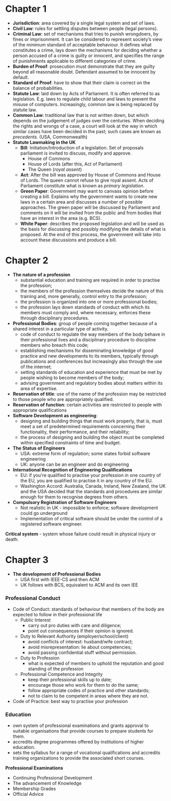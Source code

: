 # Chapter 1

 - __Jurisdiction__: area covered by a single legal system and set of laws.
 - __Civil Law__: rules for settling disputes between people (legal persons).
 - __Criminal Law__: set of mechanisms that tries to punish wrongdoers, by fines or imprisonment. It can be considered to represent society’s view of the minimum standard of acceptable behaviour. It defines what constitutes a crime, lays down the mechanisms for deciding whether a person accused of a crime is guilty or innocent, and specifies the range of punishments applicable to different categories of crime.
 - __Burden of Proof__: prosecution must demonstrate that they are guilty beyond all reasonable doubt. Defendant assumed to be innocent by default.
 - __Standard of Proof__: have to show that their claim is correct on the balance of probabilities.
 - __Statute Law__: laid down by Acts of Parliament. It is often referred to as legislation. E.g. laws to regulate child labour and laws to prevent the misuse of computers. Increasingly, common law is being replaced by statute law.
 - __Common Law__: traditional law that is not written down, but which depends on the judgement of judges over the centuries. When deciding the rights and wrongs of a case, a court will look at the way in which similar cases have been decided in the past; such cases are known as _precedents_. (USA, Commonwealth)
 - __Statute Lawmaking in the UK__
     + __Bill__: Initiation/Introduction of a legislation. Set of proposals parliament is invited to discuss, modify and approve.
         * House of Commons
         * House of Lords (after this, Act of Parliament)
         * The Queen (_royal assent_)
     + __Act__: After the bill was approved by House of Commons and House of Lords. The queen cannot refuse to give royal assent. Acts of Parliament constitute what is known as _primary legislation_.
     + __Green Paper__: Government may want to canvass opinion before creating a bill. Explains why the government wants to create new laws in a certain area and discusses a number of possible approaches. The green paper will be discussed by Parliament and comments on it will be invited from the public and from bodies that have an interest in the area (e.g. BCS).
     + __White Paper__: describes the proposed legislation and will be used as the basis for discussing and possibly modifying the details of what is proposed. At the end of this process, the government will take into account these discussions and produce a bill.

# Chapter 2

 - __The nature of a profession__
     + substantial education and training are required in order to practise the profession;
     + the members of the profession themselves decide the nature of this training and, more generally, control entry to the profession;
     + the profession is organized into one or more professional bodies;
     + the profession lays down standards of conduct with which its members must comply and, where necessary, enforces these through disciplinary procedures.
 - __Professional Bodies__: group of people coming together because of a shared interest in a particular type of activity.
     + code of conduct to regulate the way members of the body behave in their professional lives and a disciplinary procedure to discipline members who breach this code;
     + establishing mechanisms for disseminating knowledge of good practice and new developments to its members, typically through publications and conferences but increasingly also through the use of the internet;
     + setting standards of education and experience that must be met by people wishing to become members of the body;
     + advising government and regulatory bodies about matters within its area of expertise.
 - __Reservation of title__: use of the name of the profession may be restricted to those people who are appropriately qualified.
 - __Reservation of function__: certain activities are restricted to people with appropriate qualifications
 - __Software Development as engineering__:
     + designing and building things that must work properly, that is, must meet a set of predetermined requirements concerning their functionality, their performance, and their reliability;
     + the process of designing and building the object must be completed within specified constraints of time and budget.
 - __The Status of Engineers__
     + USA: extreme form of regulation; some states forbid software engineering
     + UK: anyone can be an engineer and do engineering
 - __International Recognition of Engineering Qualifications__
     + EU: if you're qualified to practise your profession in one country of the EU, you are qualified to practise it in any country of the EU.
     + Washington Accord: Australia, Canada, Ireland, New Zealand, the UK and the USA decided that the standards and procedures are similar enough for them to recognise degrees from others.
 - __Compulsory Registration of Software Engineers__
     + Not realistic in UK - impossible to enforce; software development could go underground
     + Implementation of critical software should be under the control of a registered software engineer.

__Critical system__ - system whose failure could result in physical injury or death.

# Chapter 3

 - __The development of Professional Bodies__
     + USA first with IEEE-CS and then ACM
     + UK follows with BCS, equivalent to ACM and its own IEE

### Professional Conduct

 - Code of Conduct: standards of behaviour that members of the body are expected to follow in their professional life
     + Public Interest
         * carry out pro duties with care and diligence;
         * point out consequences if their opinion is ignored.
     + Duty to Relevant Authority (employer/school/client)
         * avoid conflicts of interest: husband/wife contract;
         * avoid misrepresentation: lie about competencies;
         * avoid passing confidential stuff without permission.
     + Duty to Profession
         * what is expected of members to uphold the reputation and good standing of the profession
     + Professional Competence and Integrity
         * keep their professional skills up to date;
         * encourage those who work for them to do the same;
         * follow appropriate codes of practice and other standards;
         * not to claim to be competent in areas where they are not.
 - Code of Practice: best way to practise your profession

### Education

 - own system of professional examinations and grants approval to suitable organisations that provide courses to prepare students for them.
 - accredits degree programmes offered by institutions of higher education.
 - sets the syllabus for a range of vocational qualifications and accredits training organizations to provide the associated short courses.

__Professional Examinations__



 - Continuing Professional Development
 - The advancement of Knowledge
 - Membership Grades
 - Official Advice
